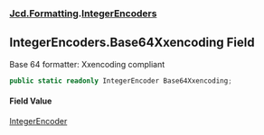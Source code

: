### [Jcd.Formatting](Jcd_Formatting.md 'Jcd.Formatting').[IntegerEncoders](Jcd_Formatting_IntegerEncoders.md 'Jcd.Formatting.IntegerEncoders')
## IntegerEncoders.Base64Xxencoding Field
Base 64 formatter: Xxencoding compliant  
```csharp
public static readonly IntegerEncoder Base64Xxencoding;
```
#### Field Value
[IntegerEncoder](Jcd_Formatting_IntegerEncoder.md 'Jcd.Formatting.IntegerEncoder')
